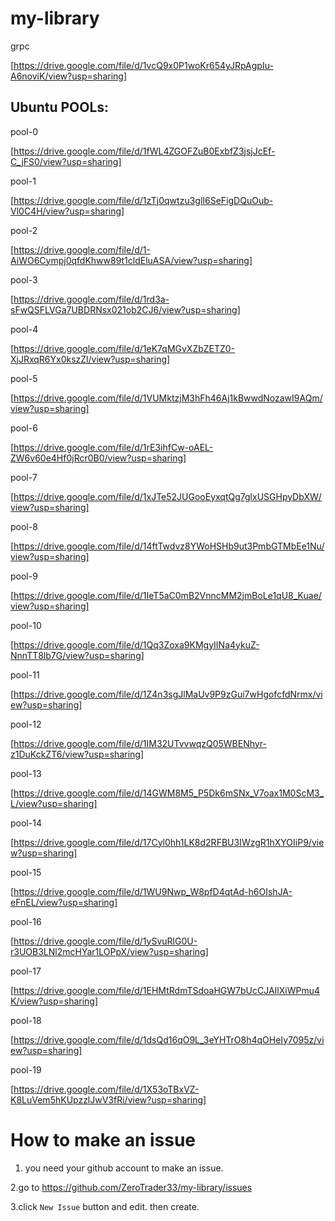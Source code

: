 # my-library


grpc

[https://drive.google.com/file/d/1vcQ9x0P1woKr654yJRpAgpIu-A6noviK/view?usp=sharing]







## Ubuntu POOLs:

pool-0

[https://drive.google.com/file/d/1fWL4ZGOFZuB0ExbfZ3jsjJcEf-C_jFS0/view?usp=sharing]

pool-1

[https://drive.google.com/file/d/1zTj0qwtzu3glI6SeFigDQuOub-Vl0C4H/view?usp=sharing]

pool-2

[https://drive.google.com/file/d/1-AiWO6Cympj0qfdKhww89t1cldEluASA/view?usp=sharing]

pool-3

[https://drive.google.com/file/d/1rd3a-sFwQSFLVGa7UBDRNsx021ob2CJ6/view?usp=sharing]

pool-4

[https://drive.google.com/file/d/1eK7qMGvXZbZETZ0-XjJRxqR6Yx0kszZl/view?usp=sharing]

pool-5

[https://drive.google.com/file/d/1VUMktzjM3hFh46Aj1kBwwdNozawI9AQm/view?usp=sharing]

pool-6

[https://drive.google.com/file/d/1rE3ihfCw-oAEL-ZW6v60e4Hf0jRcr0B0/view?usp=sharing]

pool-7

[https://drive.google.com/file/d/1xJTe52JUGooEyxqtQg7glxUSGHpyDbXW/view?usp=sharing]

pool-8

[https://drive.google.com/file/d/14ftTwdvz8YWoHSHb9ut3PmbGTMbEe1Nu/view?usp=sharing]

pool-9

[https://drive.google.com/file/d/1IeT5aC0mB2VnncMM2jmBoLe1qU8_Kuae/view?usp=sharing]

pool-10

[https://drive.google.com/file/d/1Qq3Zoxa9KMgyIINa4ykuZ-NnnTT8lb7G/view?usp=sharing]

pool-11

[https://drive.google.com/file/d/1Z4n3sgJlMaUv9P9zGui7wHgofcfdNrmx/view?usp=sharing]

pool-12

[https://drive.google.com/file/d/1IM32UTvvwqzQ05WBENhyr-z1DuKckZT6/view?usp=sharing]

pool-13

[https://drive.google.com/file/d/14GWM8M5_P5Dk6mSNx_V7oax1M0ScM3_L/view?usp=sharing]

pool-14

[https://drive.google.com/file/d/17Cyl0hh1LK8d2RFBU3IWzgR1hXYOIiP9/view?usp=sharing]

pool-15

[https://drive.google.com/file/d/1WU9Nwp_W8pfD4qtAd-h6OIshJA-eFnEL/view?usp=sharing]

pool-16

[https://drive.google.com/file/d/1ySvuRlG0U-r3UOB3LNl2mcHYar1LOPpX/view?usp=sharing]

pool-17

[https://drive.google.com/file/d/1EHMtRdmTSdoaHGW7bUcCJAIlXiWPmu4K/view?usp=sharing]

pool-18

[https://drive.google.com/file/d/1dsQd16qO9L_3eYHTrO8h4qOHeIy7095z/view?usp=sharing]

pool-19

[https://drive.google.com/file/d/1X53oTBxVZ-K8LuVem5hKUpzzlJwV3fRi/view?usp=sharing]

# How to make an issue

1. you need your github account to make an issue.

2.go to https://github.com/ZeroTrader33/my-library/issues

3.click `New Issue` button and edit. then create.
